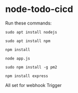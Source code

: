 # node-todo-cicd

Run these commands:


`sudo apt install nodejs`


`sudo apt install npm`


`npm install`

`node app.js`

`sudo npm install -g pm2`

`npm install express`

All set for webhook Trigger

